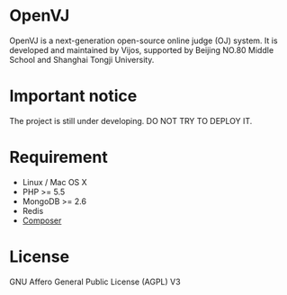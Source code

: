 OpenVJ
======

OpenVJ is a next-generation open-source online judge (OJ) system. It is developed and maintained by Vijos, supported by Beijing NO.80 Middle School and Shanghai Tongji University.

# Important notice

The project is still under developing. DO NOT TRY TO DEPLOY IT.

# Requirement

- Linux / Mac OS X
- PHP >= 5.5
- MongoDB >= 2.6
- Redis
- [Composer](https://github.com/composer/composer)

# License

GNU Affero General Public License (AGPL) V3